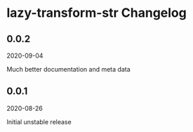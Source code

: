 # lazy-transform-str Changelog

## 0.0.2

2020-09-04

Much better documentation and meta data

## 0.0.1

2020-08-26

Initial unstable release
